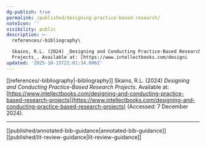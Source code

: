 ```yaml
---
dg-publish: true
permalink: /published/designing-practice-based-research/
noteIcon: ''
visibility: public
description: >-
  references/-bibliography\

  Skains, R.L. (2024) _Designing and Conducting Practice-Based Research
  Projects_. Available at: [https://www.intellectbooks.com/designi
updated: '2025-10-15T21:01:34.006Z'
---
```


[[references/-bibliography\|-bibliography]]
Skains, R.L. (2024) _Designing and Conducting Practice-Based Research Projects_. Available at: [https://www.intellectbooks.com/designing-and-conducting-practice-based-research-projects](https://www.intellectbooks.com/designing-and-conducting-practice-based-research-projects) (Accessed: 7 December 2024).

---
[[published/annotated-bib-guidance\|annotated-bib-guidance]]
[[published/lit-review-guidance\|lit-review-guidance]]

